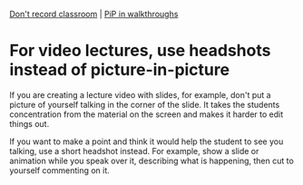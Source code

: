 [<i class="far fa-arrow-alt-circle-left"></i> Don't record classroom](dont-record-classroom.html) | [PiP in walkthroughs <i class="far fa-arrow-alt-circle-right"></i>](pip-in-walkthroughs.html)

# For video lectures, use headshots instead of picture-in-picture

If you are creating a lecture video with slides, for example, don't put a picture of yourself talking in the corner of the slide. It takes the students concentration from the material on the screen and makes it harder to edit things out.

If you want to make a point and think it would help the student to see you talking, use a short headshot instead. For example, show a slide or animation while you speak over it, describing what is happening, then cut to yourself commenting on it. 
